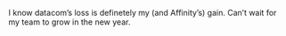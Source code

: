 <!--
id: 297371043
link: http://kevinisom.info/post/297371043/i-know-datacoms-loss-is-definetely-my-and
slug: i-know-datacoms-loss-is-definetely-my-and
date: Thu Dec 24 2009 10:59:52 GMT+1300 (NZDT)
raw: {"blog_name":"kevinisom","id":297371043,"post_url":"http://kevinisom.info/post/297371043/i-know-datacoms-loss-is-definetely-my-and","slug":"i-know-datacoms-loss-is-definetely-my-and","type":"text","date":"2009-12-23 21:59:52 GMT","timestamp":1261605592,"state":"published","format":"html","reblog_key":"Q9ky9fgG","tags":[],"short_url":"http://tmblr.co/Zw68YyHkOMZ","highlighted":[],"feed_item":"http://twitter.com/kev_nz/statuses/6975856202","from_feed_id":"650289","note_count":0,"title":null,"body":"<p>I know datacom&#8217;s loss is definetely my (and Affinity&#8217;s) gain. Can&#8217;t wait for my team to grow in the new year.</p>"}
publish: 2009-12-024
tags: 
title: null
-->


I know datacom’s loss is definetely my (and Affinity’s) gain. Can’t wait
for my team to grow in the new year.


